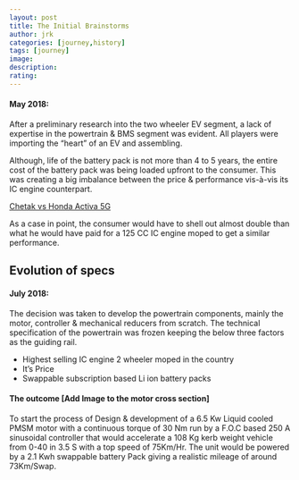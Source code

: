 ```yaml
---
layout: post
title: The Initial Brainstorms
author: jrk
categories: [journey,history]
tags: [journey]
image: 
description: 
rating: 
---
```

#### May 2018:
After a preliminary research into the two wheeler EV segment, a lack of expertise in the powertrain &amp; BMS segment was evident. All players were importing the “heart” of an EV and assembling.

Although, life of the battery pack is not more than 4 to 5 years, the entire cost of the battery pack was being loaded upfront to the consumer. This was creating a big imbalance between the price &amp; performance vis-à-vis its IC engine counterpart.

[Chetak vs Honda Activa 5G](https://www.zigwheels.com/bike-comparison/bajaj-chetak-vs-honda-activa-5g)

As a case in point, the consumer would have to shell out almost double than what he would have paid for a 125 CC IC engine moped to get a similar performance.


## Evolution of specs

#### July 2018:
The decision was taken to develop the powertrain components, mainly the motor, controller &amp; mechanical reducers from scratch. The technical specification of the powertrain was frozen keeping the below three factors as the guiding rail.

 * Highest selling IC engine 2 wheeler moped in the country
 * It’s Price
 * Swappable subscription based Li ion battery packs

#### The outcome [Add Image to the motor cross section]

To start the process of Design &amp; development of a 6.5 Kw Liquid cooled PMSM motor with a continuous torque of 30 Nm run by a F.O.C based 250 A sinusoidal controller that would accelerate a 108 Kg kerb weight vehicle from 0-40 in 3.5 S with a top speed of 75Km/Hr. The unit would be powered by a 2.1 Kwh swappable battery Pack giving a realistic mileage of around 73Km/Swap.
